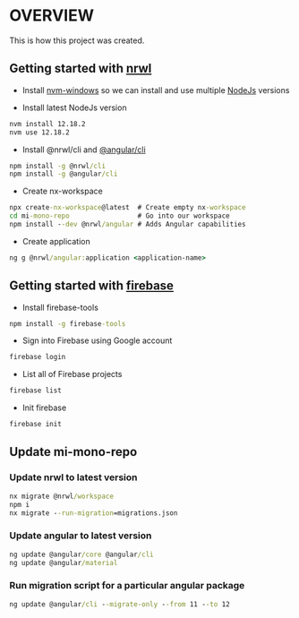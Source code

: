 # OVERVIEW

This is how this project was created.

## Getting started with [nrwl](https://nx.dev/angular/getting-started/getting-started)

- Install [nvm-windows](https://github.com/coreybutler/nvm-windows) so we can install and use multiple [NodeJs](https://nodejs.org/en/) versions

- Install latest NodeJs version

```cmd
nvm install 12.18.2
nvm use 12.18.2
```

- Install @nrwl/cli and [@angular/cli](https://cli.angular.io/)

```cmd
npm install -g @nrwl/cli
npm install -g @angular/cli
```

- Create nx-workspace

```cmd
npx create-nx-workspace@latest  # Create empty nx-workspace
cd mi-mono-repo                 # Go into our workspace
npm install --dev @nrwl/angular # Adds Angular capabilities
```

- Create application

```cmd
ng g @nrwl/angular:application <application-name>
```

## Getting started with [firebase](https://firebase.google.com/)

- Install firebase-tools

```cmd
npm install -g firebase-tools
```

- Sign into Firebase using Google account

```cmd
firebase login
```

- List all of Firebase projects

```cmd
firebase list
```

- Init firebase

```cmd
firebase init
```

## Update mi-mono-repo

### Update nrwl to latest version

```cmd
nx migrate @nrwl/workspace
npm i
nx migrate --run-migration=migrations.json
```

### Update angular to latest version

```cmd
ng update @angular/core @angular/cli
ng update @angular/material
```

### Run migration script for a particular angular package

```cmd
ng update @angular/cli --migrate-only --from 11 --to 12
```

